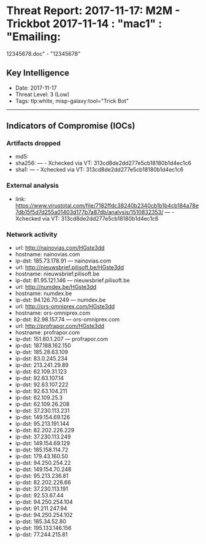 # Threat Report: 2017-11-17: M2M -  Trickbot 2017-11-14 : "mac1" : "Emailing:
 12345678.doc" - "12345678"


## Key Intelligence
* Date: 2017-11-17
* Threat Level: 3 (Low)
* Tags: tlp:white, misp-galaxy:tool="Trick Bot"

---

## Indicators of Compromise (IOCs)
### Artifacts dropped
* md5: <md5>
* sha256: <sha256> — - Xchecked via VT: 313cd8de2dd277e5cb18180b1d4ec1c6
* sha1: <sha1> — - Xchecked via VT: 313cd8de2dd277e5cb18180b1d4ec1c6

### External analysis
* link: https://www.virustotal.com/file/7182ffdc38240b2340cb1b1b4cb184a78e7db15f5d7d255a01403d177b7a87db/analysis/1510832353/ — - Xchecked via VT: 313cd8de2dd277e5cb18180b1d4ec1c6

### Network activity
* url: http://nainovias.com/HGste3dd
* hostname: nainovias.com
* ip-dst: 185.73.178.91 — nainovias.com
* url: http://nieuwsbrief.pilisoft.be/HGste3dd
* hostname: nieuwsbrief.pilisoft.be
* ip-dst: 81.95.121.146 — nieuwsbrief.pilisoft.be
* url: http://numdex.be/HGste3dd
* hostname: numdex.be
* ip-dst: 94.126.70.249 — numdex.be
* url: http://ors-omniprex.com/HGste3dd
* hostname: ors-omniprex.com
* ip-dst: 82.98.157.74 — ors-omniprex.com
* url: http://profrapor.com/HGste3dd
* hostname: profrapor.com
* ip-dst: 151.80.1.207 — profrapor.com
* ip-dst: 187.188.162.150
* ip-dst: 185.28.63.109
* ip-dst: 83.0.245.234
* ip-dst: 213.241.29.89
* ip-dst: 62.109.31.123
* ip-dst: 92.63.107.14
* ip-dst: 92.63.107.222
* ip-dst: 92.63.104.211
* ip-dst: 62.109.25.3
* ip-dst: 62.109.26.208
* ip-dst: 37.230.113.231
* ip-dst: 149.154.69.126
* ip-dst: 95.213.191.144
* ip-dst: 82.202.226.229
* ip-dst: 37.230.113.249
* ip-dst: 149.154.69.129
* ip-dst: 185.158.114.72
* ip-dst: 179.43.160.50
* ip-dst: 94.250.254.22
* ip-dst: 149.154.70.248
* ip-dst: 95.213.236.81
* ip-dst: 82.202.226.66
* ip-dst: 37.230.113.191
* ip-dst: 92.53.67.44
* ip-dst: 94.250.254.104
* ip-dst: 91.211.247.94
* ip-dst: 94.250.254.102
* ip-dst: 185.34.52.80
* ip-dst: 195.133.146.156
* ip-dst: 77.244.215.81
